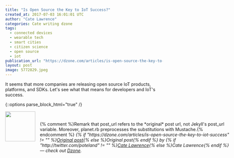 ```yaml
---
title: "Is Open Source the Key to IoT Success?"
created_at: 2017-07-03 16:01:01 UTC
author: "Cate Lawrence"
categories: Cate writing dzone
tags: 
  - connected devices
  - wearable tech
  - smart cities
  - citizen science
  - open source
  - iot
publication_url: "https://dzone.com/articles/is-open-source-the-key-to-iot-success"
layout: post
image: 5772829.jpeg
---
```

It seems that more companies are releasing open source IoT products, platforms, and SDKs. Let's see what that means for developers and IoT's success.


{::options parse_block_html="true" /}
<div class="author">
   <img src="http://www.rss-specifications.com/rss-spec-rss.gif" style="width: 96px; height: 96;">
   <span style="position: absolute; padding: 32px 15px;">{% comment %}Remark that post_url refers to the *original* post url, not Jekyll's post_url variable. Moreover, planet.rb preprocesses the substitutions with Mustache.{% endcomment %}
      <i>{% if "https://dzone.com/articles/is-open-source-the-key-to-iot-success" != "" %}<a href="https://dzone.com/articles/is-open-source-the-key-to-iot-success">Original post</a>{% else %}Original post{% endif %} by {% if "http://twitter.com/poteland" != "" %}<a href="http://twitter.com/poteland">Cate Lawrence</a>{% else %}Cate Lawrence{% endif %} &mdash; check out <a href="https://dzone.com">Dzone</a>.</i>
  </span>
</div>
